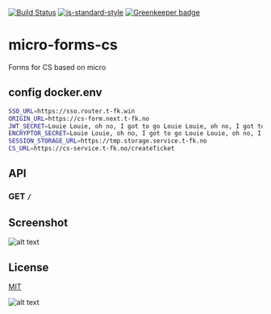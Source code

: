 [![Build Status](https://travis-ci.org/telemark/micro-forms-cs.svg?branch=master)](https://travis-ci.org/telemark/micro-forms-cs)
[![js-standard-style](https://img.shields.io/badge/code%20style-standard-brightgreen.svg?style=flat)](https://github.com/feross/standard)
[![Greenkeeper badge](https://badges.greenkeeper.io/telemark/micro-forms-cs.svg)](https://greenkeeper.io/)

# micro-forms-cs

Forms for CS based on micro

## config docker.env

```bash
SSO_URL=https://sso.router.t-fk.win
ORIGIN_URL=https://cs-form.next.t-fk.no
JWT_SECRET=Louie Louie, oh no, I got to go Louie Louie, oh no, I got to go
ENCRYPTOR_SECRET=Louie Louie, oh no, I got to go Louie Louie, oh no, I got to go
SESSION_STORAGE_URL=https://tmp.storage.service.t-fk.no
CS_URL=https://cs-service.t-fk.no/createTicket
```

## API

### GET ```/```

## Screenshot


![alt text](http://bildr.no/image/SnB1RHlj.jpeg "CS")

## License

[MIT](LICENSE)

![alt text](https://robots.kebabstudios.party/micro-forms-cs.png "Robohash image of micro-forms-cs")
